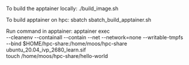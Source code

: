 To build the apptainer locally:
./build_image.sh

To build apptainer on hpc:
sbatch sbatch_build_apptainer.sh

Run command in apptainer:
apptainer exec \
  --cleanenv --containall --contain --net --network=none --writable-tmpfs \
  --bind $HOME/hpc-share:/home/moos/hpc-share \
  ubuntu_20.04_ivp_2680_learn.sif \
  touch /home/moos/hpc-share/hello-world
